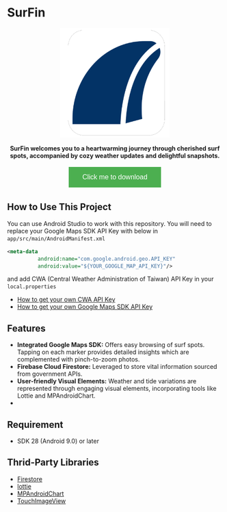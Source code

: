 # SurFin

<p align="center">
<img src="img_ref/surfin_square.png" width="256" height="256"/>
</p>

<p align="center">
  <b>
SurFin welcomes you to a heartwarming journey through cherished surf spots, accompanied by cozy weather updates and delightful snapshots.  </b> 

<p align="center"><a href="https://drive.google.com/file/d/1fNcjAQN6MoF56KwMzYYFkQtj4jvAloU_/view?usp=share_link">
<button style="background-color: #4CAF50; /* Green */
                 border: none;
                 color: white;
                 padding: 15px 32px;
                 text-align: center;
                 text-decoration: none;
                 display: inline-block;
                 font-size: 16px;
                 margin: 4px 2px;
                 transition-duration: 0.4s;
                 cursor: pointer;">
      Click me to download
    </button></a></p>

    
## How to Use This Project


You can use Android Studio to work with this repository.
You will need to replace your Google Maps SDK API Key with below in `app/src/main/AndroidManifest.xml` 
  
  ```xml
 <meta-data
            android:name="com.google.android.geo.API_KEY"
            android:value="${YOUR_GOOGLE_MAP_API_KEY}"/>
```

and add CWA (Central Weather Administration of Taiwan) API Key in your `local.properties`
- [How to get your own CWA API Key](https://opendata.cwa.gov.tw/userLogin)<br>
- [How to get your own Google Maps SDK API Key]()<br>


## Features

- **Integrated Google Maps SDK:** Offers easy browsing of surf spots. Tapping on each marker provides detailed insights which are complemented with pinch-to-zoom photos.
- **Firebase Cloud Firestore:** Leveraged to store vital information sourced from government APIs.
- **User-friendly Visual Elements:** Weather and tide variations are represented through engaging visual elements, incorporating tools like Lottie and MPAndroidChart.
- 



## Requirement

- SDK 28 (Android 9.0) or later


## Thrid-Party Libraries
- [Firestore](https://firebase.google.com/products/firestore?gclid=Cj0KCQiA-qGNBhD3ARIsAO_o7ynVqh2xVTgG6WIKFSfdCN4x9lHJrit2kdCT99IfZPNxPPbbtPHr6qsaAv4lEALw_wcB&gclsrc=aw.ds)
- [lottie](https://lottiefiles.com)
- [MPAndroidChart](https://github.com/PhilJay/MPAndroidChart)
- [TouchImageView](https://github.com/MikeOrtiz/TouchImageView)
